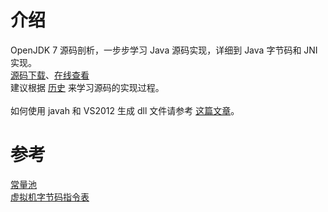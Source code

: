 介绍
===================

OpenJDK 7 源码剖析，一步步学习 Java 源码实现，详细到 Java 字节码和 JNI 实现。<br />
[源码下载](http://dl.vmall.com/c0qotl431t)、[在线查看](http://hg.openjdk.java.net/jdk7/jdk7/jdk/file/cf44386c8fe3/src/share/classes/java)<br />
建议根据 [历史](https://github.com/EndlessCheng/OpenJDK-7u4-analysis/commits/master/share) 来学习源码的实现过程。<br />
<br />
如何使用 javah 和 VS2012 生成 dll 文件请参考 [这篇文章](http://jianyan.me/2014/06/21/notes-on-java-and-c-programming-jni-blended-learning/)。<br />

参考
===================
[常量池](http://baike.baidu.com/view/8680346.htm)<br />
[虚拟机字节码指令表](http://docs.oracle.com/javase/specs/jvms/se7/html/jvms-6.html#jvms-6.5)<br />
